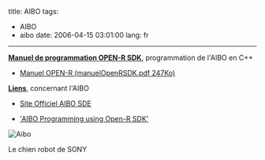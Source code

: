 title: AIBO
tags:
  - AIBO
  - aibo
date: 2006-04-15 03:01:00
lang: fr
---

<u>**Manuel de programmation OPEN-R SDK**</u>, programmation de l'AIBO en C++

*   [Manuel OPEN-R (manuelOpenRSDK.pdf 247Ko)](/files/comp/AIBO/manuelOpenRSDK.pdf)

<u>**Liens**</u>, concernant l'AIBO

*   [Site Officiel AIBO SDE](http://openr.aibo.com/)

*   ['AIBO Programming using Open-R SDK'](http://www.ensta.fr/%7Ebaillie/tutorial_OPENR_ENSTA-1.0.pdf)

![Aibo](/images/posts/aibo/aibo.jpg)

Le chien robot de SONY